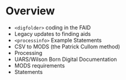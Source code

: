 # Overview

- ```<digfolder>``` coding in the FAID
- Legacy updates to finding aids
- ```<processinfo>``` Example Statements
- CSV to MODS (the Patrick Cullom method)
- Processing
- UARS/Wilson Born Digital Documentation
- MODS requirements
- Statements
